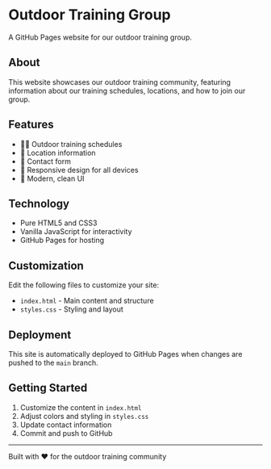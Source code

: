 # Outdoor Training Group

A GitHub Pages website for our outdoor training group.

## About

This website showcases our outdoor training community, featuring information about our training schedules, locations, and how to join our group.

## Features

- 🏃‍♂️ Outdoor training schedules
- 📍 Location information
- 📧 Contact form
- 📱 Responsive design for all devices
- 🎨 Modern, clean UI

## Technology

- Pure HTML5 and CSS3
- Vanilla JavaScript for interactivity
- GitHub Pages for hosting

## Customization

Edit the following files to customize your site:
- `index.html` - Main content and structure
- `styles.css` - Styling and layout

## Deployment

This site is automatically deployed to GitHub Pages when changes are pushed to the `main` branch.

## Getting Started

1. Customize the content in `index.html`
2. Adjust colors and styling in `styles.css`
3. Update contact information
4. Commit and push to GitHub

---

Built with ❤️ for the outdoor training community